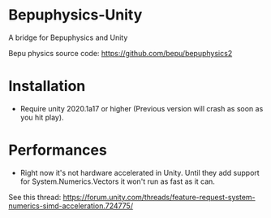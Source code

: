 # Bepuphysics-Unity
A bridge for Bepuphysics and Unity

Bepu physics source code: https://github.com/bepu/bepuphysics2

# Installation
- Require unity 2020.1a17 or higher (Previous version will crash as soon as you hit play).

# Performances
- Right now it's not hardware accelerated in Unity. Until they add support for System.Numerics.Vectors it won't run as fast as it can.

See this thread: https://forum.unity.com/threads/feature-request-system-numerics-simd-acceleration.724775/
